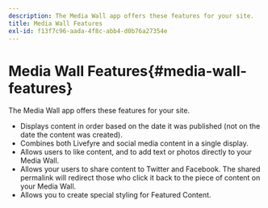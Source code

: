 ```yaml
---
description: The Media Wall app offers these features for your site.
title: Media Wall Features
exl-id: f13f7c96-aada-4f8c-abb4-d0b76a27354e
---
```

# Media Wall Features{#media-wall-features}

The Media Wall app offers these features for your site.



* Displays content in order based on the date it was published (not on the date the content was created).
* Combines both Livefyre and social media content in a single display.
* Allows users to like content, and to add text or photos directly to your Media Wall.
* Allows your users to share content to Twitter and Facebook. The shared permalink will redirect those who click it back to the piece of content on your Media Wall.
* Allows you to create special styling for Featured Content.
